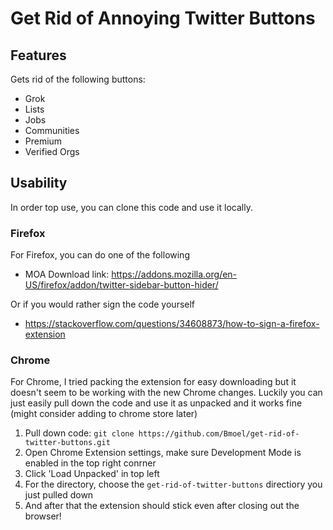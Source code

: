 # Get Rid of Annoying Twitter Buttons
## Features
Gets rid of the following buttons:
- Grok
- Lists
- Jobs
- Communities
- Premium
- Verified Orgs
## Usability
In order top use, you can clone this code and use it locally.  
### Firefox
For Firefox, you can do one of the following
- MOA Download link: https://addons.mozilla.org/en-US/firefox/addon/twitter-sidebar-button-hider/
  
Or if you would rather sign the code yourself
- https://stackoverflow.com/questions/34608873/how-to-sign-a-firefox-extension

### Chrome
For Chrome, I tried packing the extension for easy downloading but it doesn't seem to be working with the new Chrome changes. Luckily you can just easily pull down the code and use it as unpacked and it works fine (might consider adding to chrome store later)
1) Pull down code: `git clone https://github.com/Bmoel/get-rid-of-twitter-buttons.git`
2) Open Chrome Extension settings, make sure Development Mode is enabled in the top right conrner
3) Click 'Load Unpacked' in top left
4) For the directory, choose the `get-rid-of-twitter-buttons` directiory you just pulled down
5) And after that the extension should stick even after closing out the browser!
